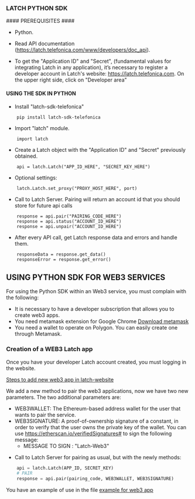 ### LATCH PYTHON SDK ###


#### PREREQUISITES ####

* Python.

* Read API documentation (https://latch.telefonica.com/www/developers/doc_api).

* To get the "Application ID" and "Secret", (fundamental values for integrating Latch in any application), it’s necessary to register a developer account in Latch's website: https://latch.telefonica.com. On the upper right side, click on "Developer area"


#### USING THE SDK IN PYTHON ####


* Install "latch-sdk-telefonica"
```
	pip install latch-sdk-telefonica
```

* Import "latch" module.
```
	import latch
```

* Create a Latch object with the "Application ID" and "Secret" previously obtained.
```
	api = latch.Latch("APP_ID_HERE", "SECRET_KEY_HERE")
```

* Optional settings:
```
	latch.Latch.set_proxy("PROXY_HOST_HERE", port)
```

* Call to Latch Server. Pairing will return an account id that you should store for future api calls
```
	response = api.pair("PAIRING_CODE_HERE")
	response = api.status("ACCOUNT_ID_HERE")
	response = api.unpair("ACCOUNT_ID_HERE")
```

* After every API call, get Latch response data and errors and handle them.
```
	responseData = response.get_data()
	responseError = response.get_error()
  ```

## USING PYTHON SDK FOR WEB3 SERVICES ##

For using the Python SDK within an Web3 service, you must complain with the following:

* It is necessary to have a developer subscription that allows you to create web3 apps. 
* You need metamask extension for Google Chrome [Download metamask](https://chrome.google.com/webstore/detail/metamask/nkbihfbeogaeaoehlefnkodbefgpgknn)
* You need a wallet to operate on Polygon. You can easily create one through Metamask.


### Creation of a WEB3 Latch app ###

Once you have your developer Latch account created, you must logging in the website.

[Steps to add  new web3 app in latch-website](doc/Latch_WEB3_Apps.pdf)

We add a new method to pair the web3 applications, now we have two new parameters.
The two additional parameters are:
- WEB3WALLET: The Ethereum-based address wallet for the user that wants to pair the service.
- WEB3SIGNATURE: A proof-of-ownership signature of a constant, in order to verify that the user owns the private key of the wallet. You can use https://etherscan.io/verifiedSignatures# to sign the following message:
  - MESSAGE TO SIGN : "Latch-Web3"

* Call to Latch Server for pairing as usual, but with the newly methods:

``` python
    api = latch.Latch(APP_ID, SECRET_KEY)
    # PAIR
    response = api.pair(pairing_code, WEB3WALLET, WEB3SIGNATURE)
```


You have an example of use in the file [example for web3 app](src/test_sdk_latch_web3.py)

